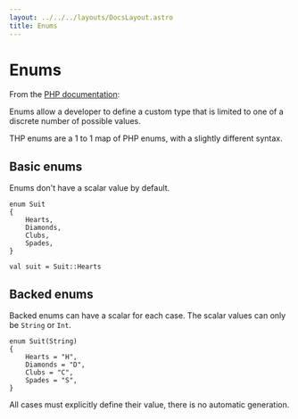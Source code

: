 ```yaml
---
layout: ../../../layouts/DocsLayout.astro
title: Enums
---
```


# Enums

From the [PHP documentation](https://www.php.net/manual/en/language.enumerations.overview.php):

Enums allow a developer to define a custom type that is limited to one of a discrete number of possible values.

THP enums are a 1 to 1 map of PHP enums, with a slightly different syntax.

## Basic enums

Enums don't have a scalar value by default.

```thp
enum Suit
{
    Hearts,
    Diamonds,
    Clubs,
    Spades,
}

val suit = Suit::Hearts
```

## Backed enums

Backed enums can have a scalar for each case. The scalar values can only be
`String` or `Int`.

```thp
enum Suit(String)
{
    Hearts = "H",
    Diamonds = "D",
    Clubs = "C",
    Spades = "S",
}
```

All cases must explicitly define their value, there is no automatic generation.


